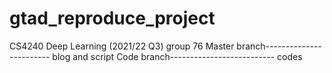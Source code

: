 # gtad_reproduce_project
CS4240 Deep Learning (2021/22 Q3) group 76
Master branch------------------------ blog and script
Code branch-------------------------- codes
